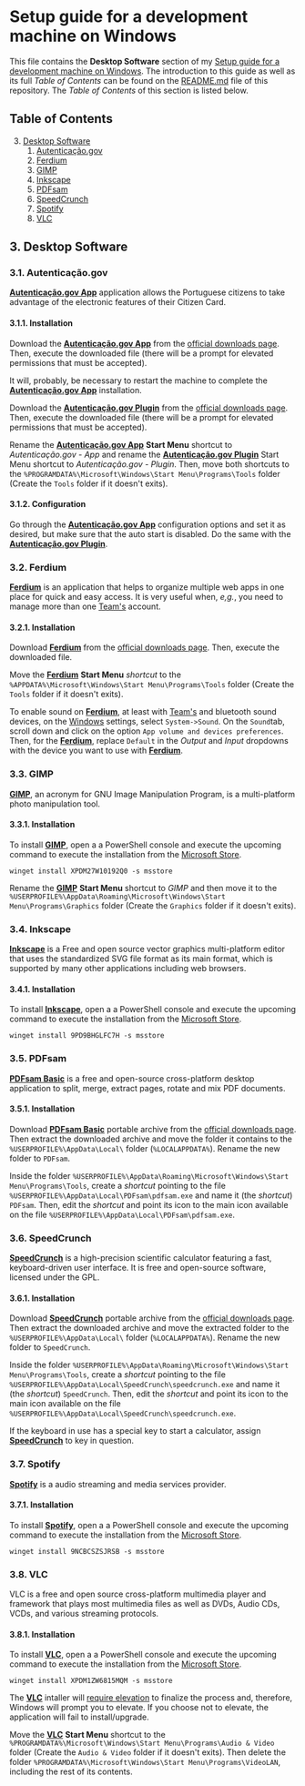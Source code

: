 # Setup guide for a development machine on Windows

This file contains the **Desktop Software** section of my [Setup guide for a development machine on Windows](https://github.com/EnduranceCode/windows-development-machine). The introduction to this guide as well as its full *Table of Contents* can be found on the [README.md](./README.md) file of this repository. The *Table of Contents* of this section is listed below.

## Table of Contents

3. [Desktop Software](#3-desktop-software)
    1. [Autenticação.gov](#31-autenticaçãogov)
    2. [Ferdium](#32-ferdium)
    3. [GIMP](#33-gimp)
    4. [Inkscape](#34-inkscape)
    5. [PDFsam](#35-pdfsam)
    6. [SpeedCrunch](#36-speedcrunch)
    7. [Spotify](#37-spotify)
    8. [VLC](#38-vlc)

## 3. Desktop Software

### 3.1. Autenticação.gov

[**Autenticação.gov App**](https://www.autenticacao.gov.pt/) application allows the Portuguese citizens to take advantage of the electronic features of their Citizen Card.

#### 3.1.1. Installation

Download the [**Autenticação.gov App**](https://www.autenticacao.gov.pt/) from the [official downloads page](https://www.autenticacao.gov.pt/web/guest/cc-aplicacao).
Then, execute the downloaded file (there will be a prompt for elevated permissions that must be accepted).

It will, probably, be necessary to restart the machine to complete the [**Autenticação.gov App**](https://www.autenticacao.gov.pt/) installation.

Download the [**Autenticação.gov Plugin**](https://autenticacao.gov.pt/fa/ajuda/autenticacaogovpt.aspx) from the [official downloads page](https://autenticacao.gov.pt/fa/ajuda/autenticacaogovpt.aspx). Then, execute the downloaded file (there will be a prompt for elevated permissions that must be accepted).

Rename the [**Autenticação.gov App**](https://www.autenticacao.gov.pt/) **Start Menu** shortcut to *Autenticação.gov - App* and rename the [**Autenticação.gov Plugin**](https://www.autenticacao.gov.pt/) Start Menu shortcut to *Autenticação.gov - Plugin*. Then, move both shortcuts to the `%PROGRAMDATA%\Microsoft\Windows\Start Menu\Programs\Tools` folder (Create the `Tools` folder if it doesn't exits).

#### 3.1.2. Configuration

Go through the [**Autenticação.gov App**](https://www.autenticacao.gov.pt/) configuration options and set it as desired, but make sure that the auto start is disabled. Do the same with the [**Autenticação.gov Plugin**](https://autenticacao.gov.pt/fa/ajuda/autenticacaogovpt.aspx).

### 3.2. Ferdium

[**Ferdium**](https://ferdium.org/) is an application that helps to organize multiple web apps in one place for quick and easy access. It is very useful when, *e,g.*, you need to manage more than one [Team's](https://www.microsoft.com/microsoft-teams/group-chat-software/) account.

#### 3.2.1. Installation

Download [**Ferdium**](https://ferdium.org/) from the [official downloads page](https://ferdium.org/download). Then, execute the downloaded file.

Move the [**Ferdium**](https://ferdium.org/) **Start Menu** *shortcut* to the `%APPDATA%\Microsoft\Windows\Start Menu\Programs\Tools` folder (Create the `Tools` folder if it doesn't exits).

To enable sound on [**Ferdium**](https://ferdium.org/), at least with [Team's](https://www.microsoft.com/microsoft-teams/group-chat-software/) and bluetooth sound devices, on the [Windows](https://www.microsoft.com/en-us/windows) settings, select `System->Sound`. On the `Sound`tab, scroll down and click on the option `App volume and devices preferences`. Then, for the [**Ferdium**](https://ferdium.org/), replace `Default` in the *Output* and *Input* dropdowns with the device you want to use with [**Ferdium**](https://ferdium.org/).

### 3.3. GIMP

[**GIMP**](https://www.gimp.org/), an acronym for GNU Image Manipulation Program, is a multi-platform photo manipulation tool.

#### 3.3.1. Installation

To install [**GIMP**](https://www.gimp.org/), open a a PowerShell console and execute the upcoming command to execute the installation from the [Microsoft Store](https://apps.microsoft.com/detail/XPDM27W10192Q0).

    winget install XPDM27W10192Q0 -s msstore

Rename the [**GIMP**](https://www.gimp.org/) **Start Menu** shortcut to *GIMP* and then move it to the `%USERPROFILE%\AppData\Roaming\Microsoft\Windows\Start Menu\Programs\Graphics` folder (Create the `Graphics` folder if it doesn't exits).

### 3.4. Inkscape

[**Inkscape**](https://inkscape.org/) is a Free and open source vector graphics multi-platform editor that uses the standardized SVG file format as its main format, which is supported by many other applications including web browsers.

#### 3.4.1. Installation

To install [**Inkscape**](https://inkscape.org/), open a a PowerShell console and execute the upcoming command to execute the installation from the [Microsoft Store](https://apps.microsoft.com/detail/9PD9BHGLFC7H).

    winget install 9PD9BHGLFC7H -s msstore

### 3.5. PDFsam

[**PDFsam Basic**](https://pdfsam.org/pdfsam-basic/) is a free and open-source cross-platform desktop application to split, merge, extract pages, rotate and mix PDF documents.

#### 3.5.1. Installation

Download [**PDFsam Basic**](https://pdfsam.org/pdfsam-basic/) portable archive from the [official downloads page](https://pdfsam.org/download-pdfsam-basic/). Then extract the downloaded archive and move the folder it contains to the `%USERPROFILE%\AppData\Local\` folder (`%LOCALAPPDATA%`). Rename the new folder to `PDFsam`.

Inside the folder `%USERPROFILE%\AppData\Roaming\Microsoft\Windows\Start Menu\Programs\Tools`, create a *shortcut* pointing to the file `%USERPROFILE%\AppData\Local\PDFsam\pdfsam.exe` and name it (the *shortcut*) `PDFsam`. Then, edit the *shortcut* and point its icon to the main icon available on the file `%USERPROFILE%\AppData\Local\PDFsam\pdfsam.exe`.

### 3.6. SpeedCrunch

[**SpeedCrunch**](http://www.speedcrunch.org) is a high-precision scientific calculator featuring a fast, keyboard-driven user interface. It is free and open-source software, licensed under the GPL.

#### 3.6.1. Installation

Download [**SpeedCrunch**](http://www.speedcrunch.org) portable archive from the [official downloads page](https://heldercorreia.bitbucket.io/speedcrunch/download.html). Then extract the downloaded archive and move the extracted folder to the `%USERPROFILE%\AppData\Local\` folder (`%LOCALAPPDATA%`). Rename the new folder to `SpeedCrunch`.

Inside the folder `%USERPROFILE%\AppData\Roaming\Microsoft\Windows\Start Menu\Programs\Tools`, create a *shortcut* pointing to the file `%USERPROFILE%\AppData\Local\SpeedCrunch\speedcrunch.exe` and name it (the *shortcut*) `SpeedCrunch`. Then, edit the *shortcut* and point its icon to the main icon available on the file `%USERPROFILE%\AppData\Local\SpeedCrunch\speedcrunch.exe`.

If the keyboard in use has a special key to start a calculator, assign [**SpeedCrunch**](http://www.speedcrunch.org) to key in question.

### 3.7. Spotify

[**Spotify**](https://www.spotify.com/) is a audio streaming and media services provider.

#### 3.7.1. Installation

To install [**Spotify**](https://www.spotify.com/), open a a PowerShell console and execute the upcoming command to execute the installation from the [Microsoft Store](https://apps.microsoft.com/detail/9NCBCSZSJRSB).

    winget install 9NCBCSZSJRSB -s msstore

### 3.8. VLC

VLC is a free and open source cross-platform multimedia player and framework that plays most multimedia files as well as DVDs, Audio CDs, VCDs, and various streaming protocols.

#### 3.8.1. Installation

To install [**VLC**](https://www.videolan.org/), open a a PowerShell console and execute the upcoming command to execute the installation from the [Microsoft Store](https://apps.microsoft.com/detail/XPDM1ZW6815MQM).

    winget install XPDM1ZW6815MQM -s msstore

The [**VLC**](https://www.videolan.org/) intaller will [require elevation](https://learn.microsoft.com/en-us/windows/security/application-security/application-control/user-account-control/how-it-works) to finalize the process and, therefore, Windows will prompt you to elevate. If you choose not to elevate, the application will fail to install/upgrade.

Move the [**VLC**](https://www.videolan.org/) **Start Menu** shortcut to the `%PROGRAMDATA%\Microsoft\Windows\Start Menu\Programs\Audio & Video` folder (Create the `Audio & Video` folder if it doesn't exits). Then delete the folder `%PROGRAMDATA%\Microsoft\Windows\Start Menu\Programs\VideoLAN`, including the rest of its contents.

